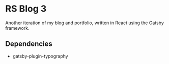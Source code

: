 # RS Blog 3
Another iteration of my blog and portfolio, written in React using the Gatsby framework.

## Dependencies
* gatsby-plugin-typography